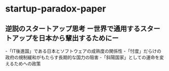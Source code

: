 # startup-paradox-paper

## 逆説のスタートアップ思考 ー世界で通用するスタートアップを日本から輩出するためにー

-「IT後進国」である日本とソフトウェアの成熟度の関係性
-「忖度」だらけの政府の規制緩和がもたらす長期的な国力の阻害
-「斜陽国家」としての運命を変えるためへの政策
